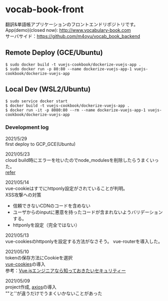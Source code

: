 # vocab-book-front
翻訳&単語帳アプリケーションのフロントエンドリポジトリです。\
App(demo)(closed now): http://www.vocabulary-book.com \
サーバサイド：https://github.com/m4oyu/vocab_book_backend

## Remote Deploy  (GCE/Ubuntu)
```
$ sudo docker build -t vuejs-cookbook/dockerize-vuejs-app .
$ sudo docker run -p 80:80 --name dockerize-vuejs-app-1 vuejs-cookbook/dockerize-vuejs-app
```

## Local Dev (WSL2/Ubuntu)
```
$ sudo service docker start
$ docker build -t vuejs-cookbook/dockerize-vuejs-app .
$ docker run -it -p 8080:80 --rm --name dockerize-vuejs-app-1 vuejs-cookbook/dockerize-vuejs-app
```

### Development log
2021/5/29\
first deploy to GCP_GCE(Ubuntu)

2021/05/23\
cloud build時にエラーを吐いたのでnode_modulesを削除したらうまくいった。\
[refer](https://github.com/vuejs/vue-cli/issues/5210)


2021/05/14\
vue-cookieはすでにhttponly設定がされていることが判明。\
XSS攻撃への対策
- 信頼できないCDNのコードを含めない
- ユーザからのinputに悪意を持ったコードが含まれないようバリデーションする。
- httponlyを設定（完全ではない）

2021/05/13\
vue-cookiesのhttponlyを設定する方法がなさそう。
vue-routerを導入した。

2021/05/10\
tokenの保存方法にCookieを選択\
[vue-cookies](https://github.com/cmp-cc/vue-cookies/)の導入\
参考：[Vue.jsエンジニアなら知っておきたいセキュリティー](https://kotamat.com/post/vuejs-security/)

2021/05/09\
project作成, 
[axios](https://github.com/axios/axios)の導入\
""と''が違うだけでうまくいかないことがあった

